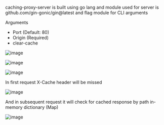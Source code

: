 caching-proxy-server is built using go lang and module used for server is github.com/gin-gonic/gin@latest and flag module for CLI arguments

Arguments
  - Port (Default: 80)
  - Origin (Required)
  - clear-cache


![image](https://github.com/user-attachments/assets/b6c2749a-bef5-4f1b-99f5-cd229fa27567)

![image](https://github.com/user-attachments/assets/94da279d-8dd2-49b0-8291-4765371afee0)

![image](https://github.com/user-attachments/assets/947a7f05-0ebc-413f-b304-c3353907ef88)

In first request X-Cache header will be missed

![image](https://github.com/user-attachments/assets/0d5302b1-0859-43fb-a379-7f8bb8c2b7dc)

And in subsequent request it will check for cached response by path in-memory dictionary (Map) 

![image](https://github.com/user-attachments/assets/7f8c2bc9-af19-41d0-b390-391dfd985be9)

